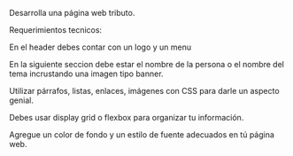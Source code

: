 Desarrolla una página web tributo.

Requerimientos tecnicos:

En el header debes contar con un logo y un menu

En la siguiente seccion debe estar el nombre de la persona o el nombre del tema incrustando una imagen tipo banner.

Utilizar párrafos, listas, enlaces, imágenes con CSS para darle un aspecto genial.

Debes usar display grid o  flexbox para organizar tu información.

Agregue un color de fondo y un estilo de fuente adecuados en tú página web.

